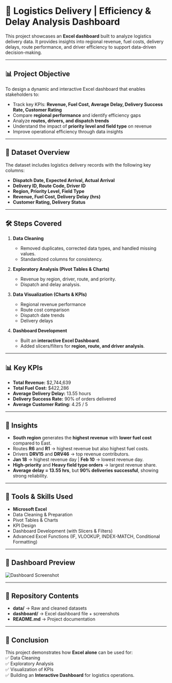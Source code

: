 # 🚚 Logistics Delivery | Efficiency & Delay Analysis Dashboard  

This project showcases an **Excel dashboard** built to analyze logistics delivery data. It provides insights into regional revenue, fuel costs, delivery delays, route performance, and driver efficiency to support data-driven decision-making. 

---

## 📊 Project Objective  

To design a dynamic and interactive Excel dashboard that enables stakeholders to:  

- Track key KPIs: **Revenue, Fuel Cost, Average Delay, Delivery Success Rate, Customer Rating**  
- Compare **regional performance** and identify efficiency gaps  
- Analyze **routes, drivers, and dispatch trends**  
- Understand the impact of **priority level and field type** on revenue  
- Improve operational efficiency through data insights  

---

## 📁 Dataset Overview  

The dataset includes logistics delivery records with the following key columns:  

- **Dispatch Date, Expected Arrival, Actual Arrival**  
- **Delivery ID, Route Code, Driver ID**  
- **Region, Priority Level, Field Type**  
- **Revenue, Fuel Cost, Delivery Delay (hrs)**  
- **Customer Rating, Delivery Status**  

---

## 🛠️ Steps Covered  

1. **Data Cleaning**  
   - Removed duplicates, corrected data types, and handled missing values.  
   - Standardized columns for consistency.  

2. **Exploratory Analysis (Pivot Tables & Charts)**  
   - Revenue by region, driver, route, and priority.  
   - Dispatch and delay analysis.  

3. **Data Visualization (Charts & KPIs)**  
   - Regional revenue performance  
   - Route cost comparison  
   - Dispatch date trends  
   - Delivery delays  

4. **Dashboard Development**  
   - Built an **interactive Excel Dashboard**.  
   - Added slicers/filters for **region, route, and driver analysis**.  

---

## 📊 Key KPIs  

- **Total Revenue:** $2,744,639  
- **Total Fuel Cost:** $422,286  
- **Average Delivery Delay:** 13.55 hours  
- **Delivery Success Rate:** 90% of orders delivered  
- **Average Customer Rating:** 4.25 / 5  

---

## 🔑 Insights  

- **South region** generates the **highest revenue** with **lower fuel cost** compared to East.  
- Routes **R6** and **R1** → highest revenue but also highest fuel costs.  
- Drivers **DRV15** and **DRV46** → top revenue contributors.  
- **Jan 18** → highest revenue day | **Feb 10** → lowest revenue day.  
- **High-priority** and **Heavy field type orders** → largest revenue share.  
- **Average delay = 13.55 hrs**, but **90% deliveries successful**, showing strong reliability.  

---

## 🚀 Tools & Skills Used  

- **Microsoft Excel**  
- Data Cleaning & Preparation  
- Pivot Tables & Charts  
- KPI Design  
- Dashboard Development (with Slicers & Filters)  
- Advanced Excel Functions (IF, VLOOKUP, INDEX-MATCH, Conditional Formatting)  

---

## 📸 Dashboard Preview  

![Dashboard Screenshot](dashboard/screenshots/dashboard_preview.png)  

---

## 📂 Repository Contents  

- **data/** → Raw and cleaned datasets  
- **dashboard/** → Excel dashboard file + screenshots  
- **README.md** → Project documentation  

---

## 📌 Conclusion  

This project demonstrates how **Excel alone** can be used for:  
✅ Data Cleaning  
✅ Exploratory Analysis  
✅ Visualization of KPIs  
✅ Building an **Interactive Dashboard** for logistics operations.  

